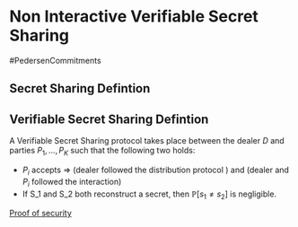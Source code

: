 # Non Interactive Verifiable Secret Sharing
#PedersenCommitments

## Secret Sharing Defintion

## Verifiable Secret Sharing Defintion
A Verifiable Secret Sharing protocol takes place between the dealer $D$ and parties $P_1, \dots, P_K$ such that the following two holds:

+ $P_i$ accepts => (dealer followed the distribution protocol ) and (dealer and $P_i$ followed the interaction)
+ If S_1 and S_2 both reconstruct a secret, then $\mathbb{P}[s_1 \neq s_2]$ is negligible. 

[Proof of security](https://crypto.stanford.edu/cs355/20sp/lec3.pdf)


